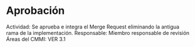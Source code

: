 # Aprobación

Actividad: Se aprueba e integra el Merge Request eliminando la antigua rama de la implementación.
Responsable: Miembro responsable de revisión
Áreas del CMMI: VER 3.1